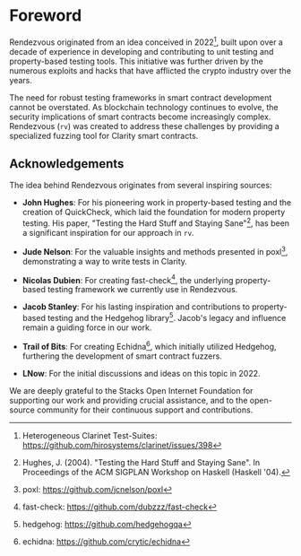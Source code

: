 # Foreword

Rendezvous originated from an idea conceived in 2022[^1], built upon over a decade of experience in developing and contributing to unit testing and property-based testing tools. This initiative was further driven by the numerous exploits and hacks that have afflicted the crypto industry over the years.

The need for robust testing frameworks in smart contract development cannot be overstated. As blockchain technology continues to evolve, the security implications of smart contracts become increasingly complex. Rendezvous (`rv`) was created to address these challenges by providing a specialized fuzzing tool for Clarity smart contracts.

## Acknowledgements

The idea behind Rendezvous originates from several inspiring sources:

- **John Hughes**: For his pioneering work in property-based testing and the creation of QuickCheck, which laid the foundation for modern property testing. His paper, "Testing the Hard Stuff and Staying Sane"[^2], has been a significant inspiration for our approach in `rv`.

- **Jude Nelson**: For the valuable insights and methods presented in poxl[^3], demonstrating a way to write tests in Clarity.

- **Nicolas Dubien**: For creating fast-check[^4], the underlying property-based testing framework we currently use in Rendezvous.

- **Jacob Stanley**: For his lasting inspiration and contributions to property-based testing and the Hedgehog library[^5]. Jacob's legacy and influence remain a guiding force in our work.

- **Trail of Bits**: For creating Echidna[^6], which initially utilized Hedgehog, furthering the development of smart contract fuzzers.

- **LNow**: For the initial discussions and ideas on this topic in 2022.

We are deeply grateful to the Stacks Open Internet Foundation for supporting our work and providing crucial assistance, and to the open-source community for their continuous support and contributions.

[^1]: Heterogeneous Clarinet Test-Suites: <https://github.com/hirosystems/clarinet/issues/398>
[^2]: Hughes, J. (2004). "Testing the Hard Stuff and Staying Sane". In Proceedings of the ACM SIGPLAN Workshop on Haskell (Haskell '04).
[^3]: poxl: <https://github.com/jcnelson/poxl>
[^4]: fast-check: <https://github.com/dubzzz/fast-check>
[^5]: hedgehog: <https://github.com/hedgehogqa>
[^6]: echidna: <https://github.com/crytic/echidna>
